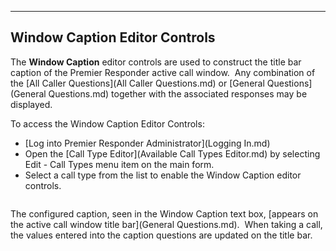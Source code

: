   ------------------------------------
  **Window Caption Editor Controls**
  ------------------------------------

The **Window Caption** editor controls are used to construct the title
bar caption of the Premier Responder active call window.  Any
combination of the [All Caller Questions](All Caller Questions.md)
or [General Questions](General Questions.md) together with the
associated responses may be displayed.

To access the Window Caption Editor Controls:

-   [Log into Premier Responder Administrator](Logging In.md)
-   Open the [Call Type Editor](Available Call Types Editor.md)
    by selecting Edit - Call Types menu item on the main form.
-   Select a call type from the list to enable the Window Caption editor
    controls.

<figure><img src=".gitbook/assets/Main Form Caption Editor_files/image001.png" alt=""><figcaption></figcaption></figure> 

The configured caption, seen in the Window Caption text box, [appears onthe active call window title bar](General Questions.md).  When taking
a call, the values entered into the caption questions are updated on the
title bar.
